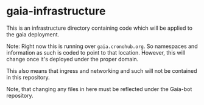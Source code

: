 # gaia-infrastructure

This is an infrastructure directory containing code which will be applied to the gaia deployment.

Note: Right now this is running over `gaia.cronohub.org`. So namespaces and information as such is
coded to point to that location. However, this will change once it's deployed under the proper domain.

This also means that ingress and networking and such will not be contained in this repository.

Note, that changing any files in here must be reflected under the Gaia-bot repository.